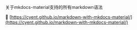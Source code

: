关于mkdocs-material支持的所有markdown语法

🌹 [https://cyent.github.io/markdown-with-mkdocs-material/](https://cyent.github.io/markdown-with-mkdocs-material/)
